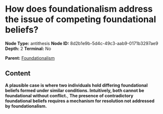 # How does foundationalism address the issue of competing foundational beliefs?

**Node Type:** antithesis
**Node ID:** 8d2b1e9b-5d4c-49c3-aab9-0171b3297ae9
**Depth:** 2
**Terminal:** No

**Parent:** [Foundationalism](foundationalism.md)

## Content

**A plausible case is where two individuals hold differing foundational beliefs formed under similar conditions. Intuitively, both cannot be foundational without conflict.**, **The presence of contradictory foundational beliefs requires a mechanism for resolution not addressed by foundationalism.**
